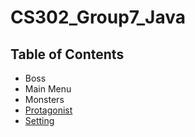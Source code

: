 # CS302_Group7_Java
## Table of Contents
* Boss
* Main Menu
* Monsters
* [Protagonist](https://github.com/DragonMeme/CS302_Group7_Java/blob/master/plans/protagonist.md)
* [Setting](https://github.com/DragonMeme/CS302_Group7_Java/blob/master/plans/setting.md)
